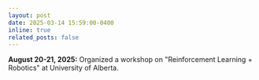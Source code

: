 ```yaml
---
layout: post
date: 2025-03-14 15:59:00-0400
inline: true
related_posts: false
---
```


**August 20-21, 2025:** Organized a workshop on "Reinforcement Learning + Robotics" at University of Alberta.